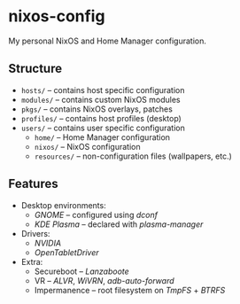 # nixos-config

My personal NixOS and Home Manager configuration.

## Structure

- `hosts/` – contains host specific configuration
- `modules/` – contains custom NixOS modules
- `pkgs/` – contains NixOS overlays, patches
- `profiles/` – contains host profiles (desktop)
- `users/` – contains user specific configuration
  - `home/` – Home Manager configuration
  - `nixos/` – NixOS configuration
  - `resources/` – non-configuration files (wallpapers, etc.)

## Features

- Desktop environments:
  - _GNOME_ – configured using _dconf_
  - _KDE Plasma_ – declared with _plasma-manager_
- Drivers:
  - _NVIDIA_
  - _OpenTabletDriver_
- Extra:
  - Secureboot – _Lanzaboote_
  - VR – _ALVR_, _WiVRN_, _adb-auto-forward_
  - Impermanence – root filesystem on _TmpFS_ + _BTRFS_
